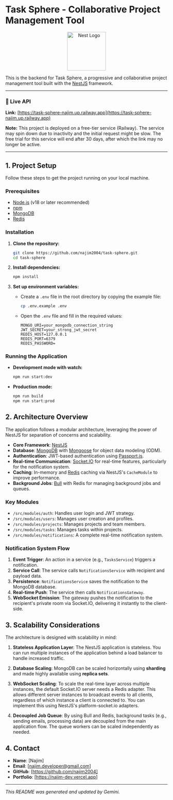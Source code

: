 # Task Sphere - Collaborative Project Management Tool

<p align="center">
  <a href="http://nestjs.com/" target="blank"><img src="https://nestjs.com/img/logo-small.svg" width="120" alt="Nest Logo" /></a>
</p>

This is the backend for Task Sphere, a progressive and collaborative project management tool built with the [NestJS](https://github.com/nestjs/nest) framework.

---

### 🚀 Live API

**Link:** [https://task-sphere-najim.up.railway.app](https://task-sphere-najim.up.railway.app)

**Note:** This project is deployed on a free-tier service (Railway). The service may spin down due to inactivity and the initial request might be slow. The free trial for this service will end after 30 days, after which the link may no longer be active.

---

## 1. Project Setup

Follow these steps to get the project running on your local machine.

### Prerequisites

- [Node.js](https://nodejs.org/en/) (v18 or later recommended)
- [npm](https://www.npmjs.com/)
- [MongoDB](https://www.mongodb.com/try/download/community)
- [Redis](https://redis.io/docs/getting-started/installation/)

### Installation

1.  **Clone the repository:**
    ```bash
    git clone https://github.com/najim2004/task-sphere.git
    cd task-sphere
    ```

2.  **Install dependencies:**
    ```bash
    npm install
    ```

3.  **Set up environment variables:**
    - Create a `.env` file in the root directory by copying the example file:
      ```bash
      cp .env.example .env
      ```
    - Open the `.env` file and fill in the required values:
      ```env
      MONGO_URI=your_mongodb_connection_string
      JWT_SECRET=your_strong_jwt_secret
      REDIS_HOST=127.0.0.1
      REDIS_PORT=6379
      REDIS_PASSWORD=
      ```

### Running the Application

-   **Development mode with watch:**
    ```bash
    npm run start:dev
    ```
-   **Production mode:**
    ```bash
    npm run build
    npm run start:prod
    ```

## 2. Architecture Overview

The application follows a modular architecture, leveraging the power of NestJS for separation of concerns and scalability.

-   **Core Framework**: [NestJS](https://nestjs.com/)
-   **Database**: [MongoDB](https://www.mongodb.com/) with [Mongoose](https://mongoosejs.com/) for object data modeling (ODM).
-   **Authentication**: JWT-based authentication using [Passport.js](https://www.passportjs.org/).
-   **Real-time Communication**: [Socket.IO](https://socket.io/) for real-time features, particularly for the notification system.
-   **Caching**: In-memory and [Redis](https://redis.io/) caching via NestJS's `CacheModule` to improve performance.
-   **Background Jobs**: [Bull](https://github.com/OptimalBits/bull) with Redis for managing background jobs and queues.

### Key Modules

-   `/src/modules/auth`: Handles user login and JWT strategy.
-   `/src/modules/users`: Manages user creation and profiles.
-   `/src/modules/projects`: Manages projects and team members.
-   `/src/modules/tasks`: Manages tasks within projects.
-   `/src/modules/notifications`: A complete real-time notification system.

### Notification System Flow

1.  **Event Trigger**: An action in a service (e.g., `TasksService`) triggers a notification.
2.  **Service Call**: The service calls `NotificationsService` with recipient and payload data.
3.  **Persistence**: `NotificationsService` saves the notification to the MongoDB database.
4.  **Real-time Push**: The service then calls `NotificationsGateway`.
5.  **WebSocket Emission**: The gateway pushes the notification to the recipient's private room via Socket.IO, delivering it instantly to the client-side.

## 3. Scalability Considerations

The architecture is designed with scalability in mind:

1.  **Stateless Application Layer**: The NestJS application is stateless. You can run multiple instances of the application behind a load balancer to handle increased traffic.

2.  **Database Scaling**: MongoDB can be scaled horizontally using **sharding** and made highly available using **replica sets**.

3.  **WebSocket Scaling**: To scale the real-time layer across multiple instances, the default Socket.IO server needs a Redis adapter. This allows different server instances to broadcast events to all clients, regardless of which instance a client is connected to. You can implement this using NestJS's platform-socket.io adapters.

4.  **Decoupled Job Queue**: By using Bull and Redis, background tasks (e.g., sending emails, processing data) are decoupled from the main application flow. The queue workers can be scaled independently as needed.

## 4. Contact

-   **Name**: [Najim]
-   **Email**: [najim.developer@gmail.com]
-   **GitHub**: [https://github.com/najim2004]
-   **Portfolio**: [https://najim-dev.vercel.app]

---
*This README was generated and updated by Gemini.*